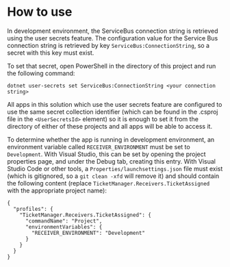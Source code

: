 ﻿# How to use

In development environment, the ServiceBus connection string is retrieved using the user secrets feature. The configuration value for the Service Bus connection string is retrieved by key `ServiceBus:ConnectionString`, so a secret with this key must exist.

To set that secret, open PowerShell in the directory of this project and run the following command:

    dotnet user-secrets set ServiceBus:ConnectionString <your connection string>

All apps in this solution which use the user secrets feature are configured to use the same secret collection identifier (which can be found in the .csproj file in the `<UserSecretsId>` element) so it is enough to set it from the directory of either of these projects and all apps will be able to access it.

To determine whether the app is running in development environment, an environment variable called `RECEIVER_ENVIRONMENT` must be set to `Development`. With Visual Studio, this can be set by opening the project properties page, and under the Debug tab, creating this entry. With Visual Studio Code or other tools, a `Properties/launchsettings.json` file must exist (which is gitignored, so a `git clean -xfd` will remove it) and should contain the following content (replace `TicketManager.Receivers.TicketAssigned` with the appropriate project name):

    {
      "profiles": {
        "TicketManager.Receivers.TicketAssigned": {
          "commandName": "Project",
          "environmentVariables": {
            "RECEIVER_ENVIRONMENT": "Development"
          }
        }
      }
    }

